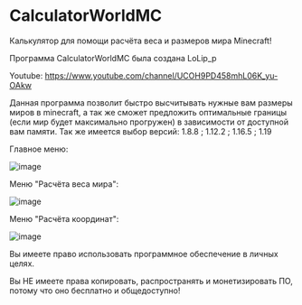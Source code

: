 # CalculatorWorldMC
Калькулятор для помощи расчёта веса и размеров мира Minecraft!

Программа CalculatorWorldMC была создана LoLip_p
 
Youtube: https://www.youtube.com/channel/UCOH9PD458mhL06K_yu-OAkw

Данная программа позволит быстро высчитывать нужные вам размеры миров в minecraft, а так же сможет предложить оптимальные границы (если мир будет максимально прогружен) в зависимости от доступной вам памяти. Так же имеется выбор версий: 1.8.8 ; 1.12.2 ; 1.16.5 ; 1.19

Главное меню:
 
![image](https://user-images.githubusercontent.com/95537683/212331049-0eacb6d4-d7a9-4cfd-9351-d80c49e91a09.png)
 
 
Меню "Расчёта веса мира":
 
![image](https://user-images.githubusercontent.com/95537683/212331133-e7aebce3-1f54-4bfc-9aef-3b5cf456ffc2.png)
 
 
Меню "Расчёта координат":
 
![image](https://user-images.githubusercontent.com/95537683/212331174-c20adcea-3c58-424a-a44e-c03eb477759e.png)
 
 
Вы имеете право использовать программное обеспечение в личных целях.

Вы НЕ имеете права копировать, распространять и монетизировать ПО,
потому что оно бесплатно и общедоступно!
